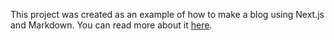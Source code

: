 This project was created as an example of how to make a blog using Next.js and Markdown. You can read more about it <a href="https://malletteti.com/blog/building-a-blog-with-nextjs-and-markdown" target="_blank">here</a>.
